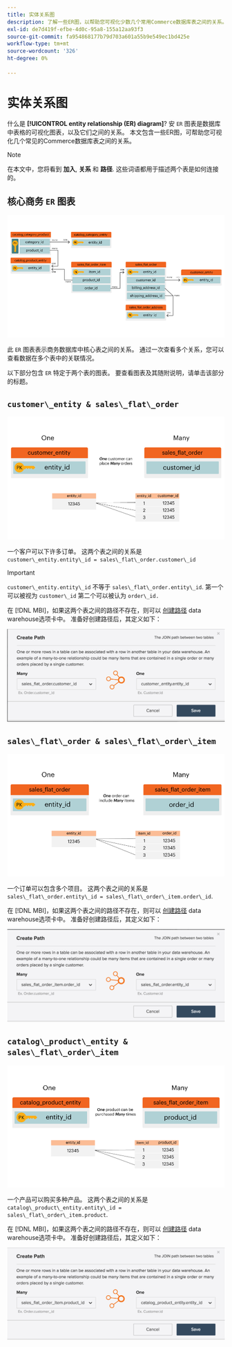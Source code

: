 ```yaml
---
title: 实体关系图
description: 了解一些ER图，以帮助您可视化少数几个常用Commerce数据库表之间的关系。
exl-id: de7d419f-efbe-4d0c-95a8-155a12aa93f3
source-git-commit: fa954868177b79d703a601a55b9e549ec1bd425e
workflow-type: tm+mt
source-wordcount: '326'
ht-degree: 0%

---
```


# 实体关系图

什么是 **[!UICONTROL entity relationship (ER) diagram]**? 安 `ER` 图表是数据库中表格的可视化图表，以及它们之间的关系。 本文包含一些ER图，可帮助您可视化几个常见的Commerce数据库表之间的关系。

>[!NOTE]
>
>在本文中，您将看到 **加入**, **关系** 和 **路径**. 这些词语都用于描述两个表是如何连接的。

## 核心商务 `ER` 图表

![4_DB_Chart](../../assets/4_DB_Chart.png)

此 `ER` 图表表示商务数据库中核心表之间的关系。 通过一次查看多个关系，您可以查看数据在多个表中的关联情况。

以下部分包含 `ER` 特定于两个表的图表。 要查看图表及其随附说明，请单击该部分的标题。

## `customer\_entity & sales\_flat\_order`

![一个客户的多个订单](../../assets/2_OneCustomerManyOrders.png)

一个客户可以下许多订单。 这两个表之间的关系是 `customer\_entity.entity\_id = sales\_flat\_order.customer\_id`

>[!IMPORTANT]
>
>`customer\_entity.entity\_id` 不等于 `sales\_flat\_order.entity\_id`. 第一个可以被视为 `customer\_id` 第二个可以被认为 `order\_id.`

在 [!DNL MBI]，如果这两个表之间的路径不存在，则可以 [创建路径](../data-warehouse-mgr/create-paths-calc-columns.md) data warehouse选项卡中。 准备好创建路径后，其定义如下：

![](../../assets/SFO___CE_path.png)

## `sales\_flat\_order & sales\_flat\_order\_item`

![1_OneOrderManyItems](../../assets/1_OneOrderManyItems.png)

一个订单可以包含多个项目。 这两个表之间的关系是 `sales\_flat\_order.entity\_id = sales\_flat\_order\_item.order\_id`.

在 [!DNL MBI]，如果这两个表之间的路径不存在，则可以 [创建路径](../data-warehouse-mgr/create-paths-calc-columns.md) data warehouse选项卡中。 准备好创建路径后，其定义如下：

![](../../assets/SFOI___SFO_path.png)

## `catalog\_product\_entity & sales\_flat\_order\_item`

![3_OneProductManyTimes](../../assets/3_OneProductManyTimes.png)

一个产品可以购买多种产品。 这两个表之间的关系是 `catalog\_product\_entity.entity\_id = sales\_flat\_order\_item.product`.

在 [!DNL MBI]，如果这两个表之间的路径不存在，则可以 [创建路径](../data-warehouse-mgr/create-paths-calc-columns.md) data warehouse选项卡中。 准备好创建路径后，其定义如下：

![](../../assets/SFOI___CPE_path.png)
